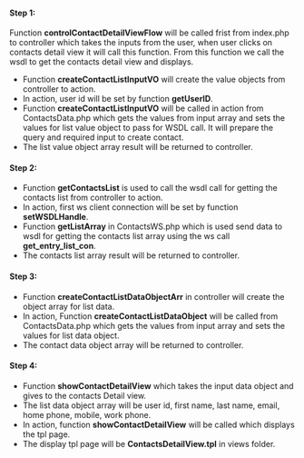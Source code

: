 #### Step 1:

Function **controlContactDetailViewFlow** will be called frist from index.php to controller which takes the inputs from the user, when user clicks on contacts detail view it will call this function. From this function we call the wsdl to get the contacts detail view and displays.

- Function **createContactListInputVO** will create the value objects from controller to action.
- In action, user id will be set by function **getUserID**.
- Function **createContactListInputVO** will be called in action from ContactsData.php which gets the values from input array and sets the values for list value object to pass for WSDL call. It will prepare the query and required input to create contact.
- The list value object array result will be returned to controller.

#### Step 2:

- Function **getContactsList** is used to call the wsdl call for getting the contacts list from controller to action.
- In action, first ws client connection will be set by function **setWSDLHandle**.
- Function **getListArray** in ContactsWS.php which is used send data to wsdl for getting the contacts list array using the ws call **get_entry_list_con**.
- The contacts list array result will be returned to controller.

#### Step 3:

- Function **createContactListDataObjectArr** in controller will create the object array for list data.
- In action, Function **createContactListDataObject** will be called from ContactsData.php which gets the values from input array and sets the values for list data object.
- The contact data object array will be returned to controller.

#### Step 4:

- Function **showContactDetailView** which takes the input data object and gives to the contacts Detail view.
- The list data object array will be user id, first name, last name, email, home phone, mobile, work phone.
- In action, function **showContactDetailView** will be called which displays the tpl page.
- The display tpl page will be **ContactsDetailView.tpl** in views folder.
